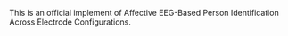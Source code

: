 This is an official implement of Affective EEG-Based Person Identification Across Electrode Configurations.
